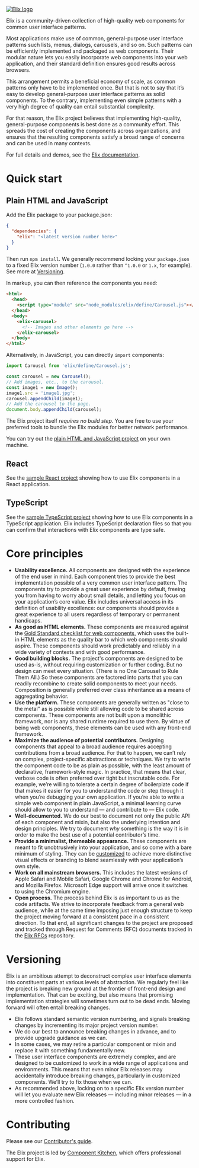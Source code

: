 [![Elix logo](demos/logo.png)](https://component.kitchen/elix)

Elix is a community-driven collection of high-quality web components for common user interface patterns.

Most applications make use of common, general-purpose user interface patterns such lists, menus, dialogs, carousels, and so on. Such patterns can be efficiently implemented and packaged as web components. Their modular nature lets you easily incorporate web components into your web application, and their standard definition ensures good results across browsers.

This arrangement permits a beneficial economy of scale, as common patterns only have to be implemented once. But that is not to say that it’s easy to develop general-purpose user interface patterns as solid components. To the contrary, implementing even simple patterns with a very high degree of quality can entail substantial complexity.

For that reason, the Elix project believes that implementing high-quality, general-purpose components is best done as a community effort. This spreads the cost of creating the components across organizations, and ensures that the resulting components satisfy a broad range of concerns and can be used in many contexts.

For full details and demos, see the [Elix documentation](https://component.kitchen/elix).

# Quick start

## Plain HTML and JavaScript

Add the Elix package to your package.json:

```json
{
  "dependencies": {
    "elix": "<latest version number here>"
  }
}
```

Then run `npm install`. We generally recommend locking your `package.json` to a fixed Elix version number (`1.0.0` rather than `^1.0.0` or `1.x`, for example). See more at [Versioning](#versioning).

In markup, you can then reference the components you need:

```html
<html>
  <head>
    <script type="module" src="node_modules/elix/define/Carousel.js"></script>
  </head>
  <body>
    <elix-carousel>
      <!-- Images and other elements go here -->
    </elix-carousel>
  </body>
</html>
```

Alternatively, in JavaScript, you can directly `import` components:

```js
import Carousel from 'elix/define/Carousel.js';

const carousel = new Carousel();
// Add images, etc., to the carousel.
const image1 = new Image();
image1.src = 'image1.jpg';
carousel.appendChild(image1);
// Add the carousel to the page.
document.body.appendChild(carousel);
```

The Elix project itself _requires no build step_. You are free to use your preferred tools to bundle the Elix modules for better network performance.

You can try out the [plain HTML and JavaScript project](https://github.com/elix/plain-example) on your own machine.

## React

See the [sample React project](https://github.com/elix/react-example) showing how to use Elix components in a React application.

## TypeScript

See the [sample TypeScript project](https://github.com/elix/typescript-example) showing how to use Elix components in a TypeScript application. Elix includes TypeScript declaration files so that you can confirm that interactions with Elix components are type safe.

# Core principles

- **Usability excellence.** All components are designed with the experience of the end user in mind. Each component tries to provide the best implementation possible of a very common user interface pattern. The components try to provide a great user experience by default, freeing you from having to worry about small details, and letting you focus on your application’s core value. Elix includes universal access in its definition of usability excellence: our components should provide a great experience to all users regardless of temporary or permanent handicaps.
- **As good as HTML elements.** These components are measured against the [Gold Standard checklist for web components](https://github.com/webcomponents/gold-standard/wiki), which uses the built-in HTML elements as the quality bar to which web components should aspire. These components should work predictably and reliably in a wide variety of contexts and with good performance.
- **Good building blocks.** The project's components are designed to be used as-is, without requiring customization or further coding. But no design can meet every situation. (There is no One Carousel to Rule Them All.) So these components are factored into parts that you can readily recombine to create solid components to meet your needs. Composition is generally preferred over class inheritance as a means of aggregating behavior.
- **Use the platform.** These components are generally written as "close to the metal" as is possible while still allowing code to be shared across components. These components are not built upon a monolithic framework, nor is any shared runtime required to use them. By virtue of being web components, these elements can be used with any front-end framework.
- **Maximize the audience of potential contributors.** Designing components that appeal to a broad audience requires accepting contributions from a broad audience. For that to happen, we can’t rely on complex, project-specific abstractions or techniques. We try to write the component code to be as plain as possible, with the least amount of declarative, framework-style magic. In practice, that means that clear, verbose code is often preferred over tight but inscrutable code. For example, we’re willing to tolerate a certain degree of boilerplate code if that makes it easier for you to understand the code or step through it when you’re debugging your own application. If you’re able to write a simple web component in plain JavaScript, a minimal learning curve should allow to you to understand — and contribute to — Elix code.
- **Well-documented.** We do our best to document not only the public API of each component and mixin, but also the underlying intention and design principles. We try to document _why_ something is the way it is in order to make the best use of a potential contributor’s time.
- **Provide a minimalist, themeable appearance.** These components are meant to fit unobtrusively into your application, and so come with a bare minimum of styling. They can be [customized](https://component.kitchen/elix/customizing) to achieve more distinctive visual effects or branding to blend seamlessly with your application’s own style.
- **Work on all mainstream browsers.** This includes the latest versions of Apple Safari and Mobile Safari, Google Chrome and Chrome for Android, and Mozilla Firefox. Microsoft Edge support will arrive once it switches to using the Chromium engine.
- **Open process.** The process behind Elix is as important to us as the code artifacts. We strive to incorporate feedback from a general web audience, while at the same time imposing just enough structure to keep the project moving forward at a consistent pace in a consistent direction. To that end, all significant changes to the project are proposed and tracked through Request for Comments (RFC) documents tracked in the [Elix RFCs](https://github.com/elix/rfcs) repository.

# Versioning

Elix is an ambitious attempt to deconstruct complex user interface elements into constituent parts at various levels of abstraction. We regularly feel like the project is breaking new ground at the frontier of front-end design and implementation. That can be exciting, but also means that promising implementation strategies will sometimes turn out to be dead ends. Moving forward will often entail breaking changes.

- Elix follows standard semantic version numbering, and signals breaking changes by incrementing its major project version number.
- We do our best to announce breaking changes in advance, and to provide upgrade guidance as we can.
- In some cases, we may retire a particular component or mixin and replace it with something fundamentally new.
- These user interface components are extremely complex, and are designed to be customized to work in a wide range of applications and environments. This means that even minor Elix releases may accidentally introduce breaking changes, particularly in customized components. We’ll try to fix those when we can.
- As recommended above, locking on to a specific Elix version number will let you evaluate new Elix releases — including minor releases — in a more controlled fashion.

# Contributing

Please see our [Contributor's guide](Contributing.md).

The Elix project is led by [Component Kitchen](https://component.kitchen), which offers professional support for Elix.
